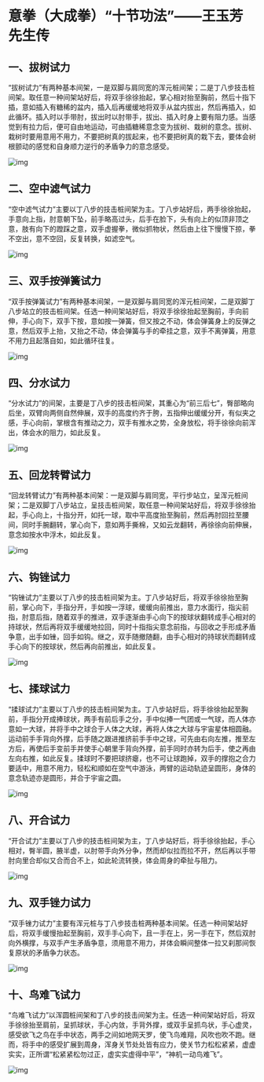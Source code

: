 # 意拳（大成拳）“十节功法”——王玉芳先生传

## 一、拔树试力

“拔树试力”有两种基本间架，一是双脚与肩同宽的浑元桩间架；二是丁八步技击桩间架。取任意一种间架站好后，将双手徐徐抬起，掌心相对抬至胸前，然后十指下插，意如插入有糖稀的盆内，插入后再缓缓地将双手从盆内拔出，然后再插入，如此循环。插入时以手带肘，拔出时以肘带手，拔出、插入时身上要有阻力感。当感觉到有拉力后，便可自由地运动，可由插糖稀意念变为拔树、栽树的意念。拔树、栽树时要用意用不用力，不要把树真的拔起来，也不要把树真的栽下去，要体会树根颤动的感觉和自身顺力逆行的矛盾争力的意念感受。

![img](https://file.atomgit.com/uploads/issue/1714668003882_7841.jpg "#left")



     

 
## 二、空中滤气试力

“空中滤气试力”主要以丁八步的技击桩间架为主。丁八步站好后，两手徐徐抬起，手意向上指，肘意朝下坠，前手略高过头，后手在脸下，头有向上的似顶非顶之意，肢有向下的蹬踩之意，双手虚握拳，微似抓物状，然后由上往下慢慢下掠，拳不空出，意不空回，反复转换，如滤空气。

![img](https://file.atomgit.com/uploads/issue/1714668066775_2926.jpg "#left")



 
## 三、双手按弹簧试力

“双手按弹簧试力”有两种基本间架，一是双脚与肩同宽的浑元桩间架，二是双脚丁八步站立的技击桩间架。任选一种间架站好后，将双手徐徐抬起至胸前，手向前伸，手心向下，双手下按，意如按一弹簧，但又按之不动，体会弹簧身上的反弹之意，然后双手上抬，又抬之不动，体会弹簧与手的牵挂之意，双手不离弹簧，用意不用力且起落自如，如此循环往复。

![img](https://file.atomgit.com/uploads/issue/1714668088573_2724.jpg "#left")






 
## 四、分水试力

“分水试力”的间架，主要是丁八步的技击桩间架，其重心为“前三后七”，臀部略向后坐，双臂向两侧自然伸展，双手的高度约齐于胯，五指伸出缓缓分开，有似夹之感，手心向前，掌根含有推动之力，双手有推水之势，全身放松，将手徐徐向前浑出，体会水的阻力，如此反复。

![img](https://file.atomgit.com/uploads/issue/1714668108680_6684.jpg "#left")




 
## 五、回龙转臂试力

“回龙转臂试力”有两种基本间架：一是双脚与肩同宽，平行步站立，呈浑元桩间架；二是双脚丁八步站立，呈技击桩间架，取任意一种间架站好后，将双手徐徐抬起，手心向上，十指分开，如托一球，取中平高度抬至胸前，然后再肘回拉至腰间，同时手腕翻转，掌心向下，意如两手撕棉，又如云龙翻转，再徐徐向前伸展，意念如按水中浮木，如此反复。


![img](https://file.atomgit.com/uploads/issue/1714668185797_7686.jpg "#left")



 
## 六、钩锉试力

“钩锉试力”主要以丁八步的技击桩间架为主。丁八步站好后，将双手徐徐抬至胸前，掌心向下，手指分开，手如按一浮球，缓缓向前推出，意力水面行，指尖前指，肘意后指，随着双手的推进，双手逐渐由手心向下的按球状翻转成手心相对的持球状，然后再将双手缓缓地拉回，同时十指指尖意念前指，与回收之手形成矛盾争意，出手如锉，回手如钩。继之，双手随撤随翻，由手心相对的持球状而翻转成手心向下的按球状，然后再向前推出，如此反复。

![img](https://file.atomgit.com/uploads/issue/1714668255822_6569.jpg "#left")




 
## 七、揉球试力

“揉球试力”主要以丁八步的技击桩间架为主。丁八步站好后，将手徐徐抬起至胸前，手指分开成捧球状，两手有前后手之分，手中似捧一气团或一气球，而人体亦意如一大球，并将手中之球合于人体之大球，再将人体之大球与宇宙星体相圆融。运动前手手背向外撑，后手随之跟进推挤前手手中之球，可先由右向左推，推至左方后，再使后手变前手并使手心朝里手背向外撑，前手同时亦转为后手，使之再由左向右推，如此反复。揉球时不要把球挤瘪，也不可让球跑掉，双手的撑抱之合力要适中，用意不用力，轻松和顺如在空气中游泳，两臂的运动轨迹呈圆形，身体的意念轨迹亦是圆形，并合于宇宙之圆。

![img](https://file.atomgit.com/uploads/issue/1714668293061_9940.jpg "#left")



 
## 八、开合试力

“开合试力”主要以丁八步的技击桩间架为主，丁八步站好后，将手徐徐抬起，手心相对，臀半圆，腋半虚，以肘带手向外分争，然而却似拉而拉不开，然后再以手带肘向里合却似又合而合不上，如此轮流转换，体会周身的牵扯与阻力。

![img](https://file.atomgit.com/uploads/issue/1714668318568_1869.jpg "#left")




 
## 九、双手锉力试力

“双手锉力试力”主要有浑元桩与丁八步技击桩两种基本间架。任选一种间架站好后，将双手缓慢抬起至胸前，双手手心向下，且一手在上，另一手在下，然后双肘向外横撑，与双手产生矛盾争意，须用意不用力，并体会瞬间整体一拉又刹那间恢复原状的矛盾争力状态。

![img](https://file.atomgit.com/uploads/issue/1714668339233_6055.jpg "#left")




 
## 十、鸟难飞试力

“鸟难飞试力”以浑圆桩间架和丁八步的技击间架为主。任选一种间架站好后，将双手徐徐抬至肩前，呈抓球状，手心内敛，手背外撑，或双手呈抓鸟状，手心虚灵，感受欲飞之鸟在手中状态，两手之间如地网天罗，使飞鸟难翔，风吹也吹不跑。继而，将手中的感受扩展到周身，浑身关节处处皆有应力，使关节力松松紧紧，虚虚实实，正所谓“松紧紧松勿过正，虚实实虚得中平”，“神机一动鸟难飞”。

![img](https://file.atomgit.com/uploads/issue/1714668354496_8004.jpg "#left")




